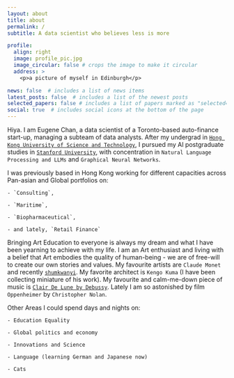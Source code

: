 ```yaml
---
layout: about
title: about
permalink: /
subtitle: A data scientist who believes less is more  

profile:
  align: right
  image: profile_pic.jpg
  image_circular: false # crops the image to make it circular
  address: >
    <p>a picture of myself in Edinburgh</p>

news: false  # includes a list of news items
latest_posts: false  # includes a list of the newest posts
selected_papers: false # includes a list of papers marked as "selected={true}"
social: true  # includes social icons at the bottom of the page
---
```


Hiya. I am Eugene Chan, a data scientist of a Toronto-based auto-finance start-up, managing a subteam of data analysts. After my undergrad in [`Hong Kong University of Science and Technology`](https://ais.hkust.edu.hk/), I pursued my AI postgraduate studies in [`Stanford University`](https://engineering.stanford.edu/), with concentration in `Natural Language Processing and LLMs` and `Graphical Neural Networks`.

I was previously based in Hong Kong working for different capacities across Pan-asian and Global portfolios on:
  
    - `Consulting`,
  
    - `Maritime`,
  
    - `Biopharmaceutical`,
  
    - and lately, `Retail Finance`

Bringing Art Education to everyone is always my dream and what I have been yearning to achieve with my life. I am an Art enthusiast and living with a belief that Art embodies the quality of human-being - we are of free-will to create our own stories and values. My favourite artists are `Claude Monet` and recently [`shumkwanyi`](https://www.instagram.com/arsimsim/). My favorite architect is `Kengo Kuma` (I have been collecting miniature of his work). My favourite and calm-me-down piece of music is [`Clair De Lune by Debussy`](https://www.youtube.com/watch?v=c977QdbTImU). Lately I am so astonished by film `Oppenheimer` by `Christopher Nolan`.

Other Areas I could spend days and nights on:
  
    - Education Equality
  
    - Global politics and economy
  
    - Innovations and Science

    - Language (learning German and Japanese now)
  
    - Cats
